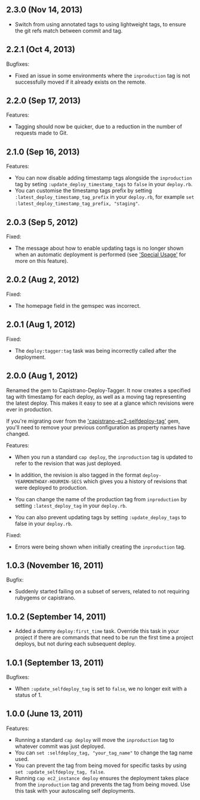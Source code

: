 ## 2.3.0 (Nov 14, 2013)

  - Switch from using annotated tags to using lightweight tags, to ensure the git refs match between commit and tag.

## 2.2.1 (Oct 4, 2013)

Bugfixes:

  - Fixed an issue in some environments where the `inproduction` tag is not successfully moved if it already exists on the remote.

## 2.2.0 (Sep 17, 2013)

Features:

  - Tagging should now be quicker, due to a reduction in the number of requests made to Git.

## 2.1.0 (Sep 16, 2013)

Features:

  - You can now disable adding timestamp tags alongside the `inproduction` tag by seting `:update_deploy_timestamp_tags` to `false` in your `deploy.rb`.
  - You can customise the timestamp tags prefix by setting `:latest_deploy_timestamp_tag_prefix` in your `deploy.rb`, for example `set :latest_deploy_timestamp_tag_prefix, "staging"`.

## 2.0.3 (Sep 5, 2012)

Fixed:

  - The message about how to enable updating tags is no longer shown when an automatic deployment is performed (see ['Special Usage'](https://github.com/forward/capistrano-deploy-tagger/blob/master/readme.md#special-usage) for more on this feature).

## 2.0.2 (Aug 2, 2012)

Fixed:

  - The homepage field in the gemspec was incorrect.

## 2.0.1 (Aug 1, 2012)

Fixed:

  - The `deploy:tagger:tag` task was being incorrectly called after the deployment.

## 2.0.0 (Aug 1, 2012)

Renamed the gem to Capistrano-Deploy-Tagger. It now creates a specified tag with timestamp for each deploy, as well as a moving tag representing the latest deploy. This makes it easy to see at a glance which revisions were ever in production.

If you're migrating over from the ['capistrano-ec2-selfdeploy-tag'](https://rubygems.org/gems/capistrano-ec2-selfdeploy-tag) gem, you'll need to remove your previous configuration as property names have changed.

Features:

  - When you run a standard `cap deploy`, the `inproduction` tag is updated to refer to the revision that was just deployed.

  - In addition, the revision is also tagged in the format `deploy-YEARMONTHDAY-HOURMIN-SECS` which gives you a history of revisions that were deployed to production.

  - You can change the name of the production tag from `inproduction` by setting `:latest_deploy_tag` in your `deploy.rb`.

  - You can also prevent updating tags by setting `:update_deploy_tags` to false in your `deploy.rb`.

Fixed:
 
 - Errors were being shown when initially creating the `inproduction` tag.

## 1.0.3 (November 16, 2011)

Bugfix:

  - Suddenly started failing on a subset of servers, related to not requiring rubygems or capistrano.

## 1.0.2 (September 14, 2011)

  - Added a dummy `deploy:first_time` task. Override this task in your project if there are commands that need to be run the first time a project deploys, but not during each subsequent deploy.

## 1.0.1 (September 13, 2011)

Bugfixes:

  - When `:update_selfdeploy_tag` is set to `false`, we no longer exit with a status of 1.

## 1.0.0 (June 13, 2011)

Features:

  - Running a standard `cap deploy` will move the `inproduction` tag to whatever commit was just deployed.
  - You can `set :selfdeploy_tag, "your_tag_name"` to change the tag name used.
  - You can prevent the tag from being moved for specific tasks by using `set :update_selfdeploy_tag, false`.
  - Running `cap ec2_instance deploy` ensures the deployment takes place from the `inproduction` tag and prevents the tag from being moved. Use this task with your autoscaling self deployments.